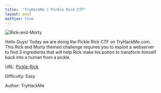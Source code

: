 ```yaml
---
title:  "TryHackMe | Pickle Rick CTF"
layout: post
mathjax: true
---
```


![Rick-and-Morty](https://external-content.duckduckgo.com/iu/?u=https%3A%2F%2Fmocah.org%2Fuploads%2Fposts%2F5000326-rick-and-morty-tv-shows-hd-4k-illustration-behance-artist-artwork-digital-art.jpg&f=1&nofb=1)

Hello Guys!
Today we are doing the Pickle Rick CTF on TryHackMe.com.
This Rick and Morty themed challenge requires you to exploit a webserver to find 3 ingredients that will help Rick make his potion to transform himself back into a human from a pickle.

URL: [Pickle-Rick](https://tryhackme.com/room/picklerick)

Difficulty: Easy

Author: TryHackMe




